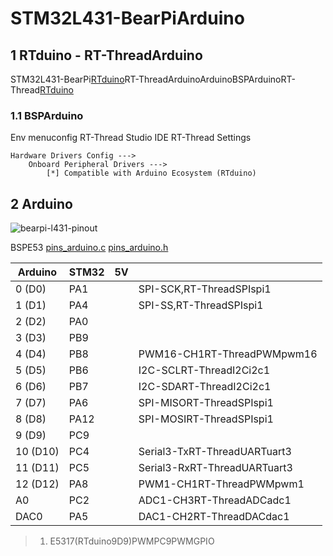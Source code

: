 # STM32L431-BearPiArduino

## 1 RTduino - RT-ThreadArduino

STM32L431-BearPi[RTduino](https://github.com/RTduino/RTduino)RT-ThreadArduinoArduinoBSPArduinoRT-Thread[RTduino](https://github.com/RTduino/RTduino)

### 1.1 BSPArduino

Env  menuconfig  RT-Thread Studio IDE  RT-Thread Settings

```Kconfig
Hardware Drivers Config --->
    Onboard Peripheral Drivers --->
        [*] Compatible with Arduino Ecosystem (RTduino)
```

## 2 Arduino

![bearpi-l431-pinout](bearpi-l431-pinout.png)

BSPE53 [pins_arduino.c](pins_arduino.c)  [pins_arduino.h](pins_arduino.h)

| Arduino           | STM32 | 5V |                                             |
| --------------------- | --------- | ---- | --------------------------------------------- |
| 0 (D0)                | PA1       |     | SPI-SCK,RT-ThreadSPIspi1            |
| 1 (D1)                | PA4       |     | SPI-SS,RT-ThreadSPIspi1             |
| 2 (D2)                | PA0       |     |                                                      |
| 3 (D3)                | PB9       |     |                                                      |
| 4 (D4)                | PB8       |     | PWM16-CH1RT-ThreadPWMpwm16         |
| 5 (D5)                | PB6       |     | I2C-SCLRT-ThreadI2Ci2c1            |
| 6 (D6)                | PB7       |     | I2C-SDART-ThreadI2Ci2c1            |
| 7 (D7)                | PA6       |     | SPI-MISORT-ThreadSPIspi1           |
| 8 (D8)                | PA12      |     | SPI-MOSIRT-ThreadSPIspi1           |
| 9 (D9)                | PC9       |     |                                                      |
| 10 (D10)              | PC4       |     | Serial3-TxRT-ThreadUARTuart3       |
| 11 (D11)              | PC5       |     | Serial3-RxRT-ThreadUARTuart3       |
| 12 (D12)              | PA8       |     | PWM1-CH1RT-ThreadPWMpwm1           |
| A0                    | PC2       |     | ADC1-CH3RT-ThreadADCadc1           |
| DAC0                  | PA5       |     | DAC1-CH2RT-ThreadDACdac1           |

> 
> 
> 1. E5317(RTduino9D9)PWMPC9PWMGPIO
